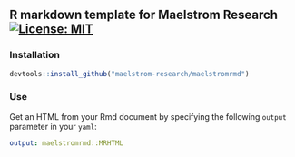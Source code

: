 R markdown template for Maelstrom Research [![License: MIT](https://img.shields.io/badge/License-MIT-yellow.svg)](https://opensource.org/licenses/MIT)
------------------------------------------------------------------------------------------------------------------------------------------------------

### Installation

``` r
devtools::install_github("maelstrom-research/maelstromrmd")
```

### Use

Get an HTML from your Rmd document by specifying the following `output` parameter in your `yaml`:

``` yaml
output: maelstromrmd::MRHTML
```
